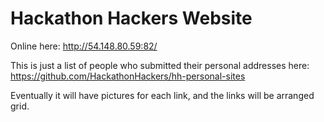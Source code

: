 Hackathon Hackers Website
=========================

Online here: http://54.148.80.59:82/

This is just a list of people who submitted their personal addresses here: https://github.com/HackathonHackers/hh-personal-sites

Eventually it will have pictures for each link, and the links will be arranged grid.
